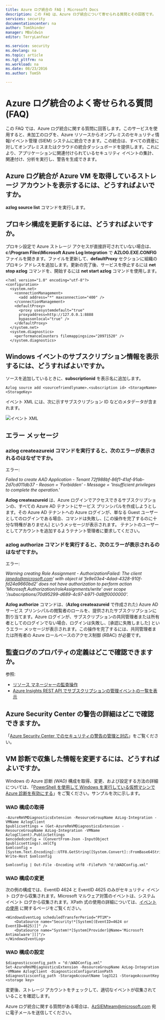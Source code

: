 ```yaml
---
title: Azure ログ統合の FAQ | Microsoft Docs
description: この FAQ は、Azure ログ統合について寄せられる質問とその回答です。
services: security
documentationcenter: na
author: TomShinder
manager: MBaldwin
editor: TerryLanfear

ms.service: security
ms.devlang: na
ms.topic: article
ms.tgt_pltfrm: na
ms.workload: na
ms.date: 08/23/2016
ms.author: TomSh

---
```

# Azure ログ統合のよく寄せられる質問 (FAQ)
この FAQ では、Azure ログ統合に関する質問に回答します。このサービスを使用すると、未加工のログを、Azure リソースからオンプレミスのセキュリティ情報/イベント管理 (SIEM) システムに統合できます。この統合は、すべての資産に対してオンプレミスまたはクラウドの統合ダッシュボードを提供します。これにより、アプリケーションに関連付けられているセキュリティ イベントの集計、関連付け、分析を実行し、警告を生成できます。

## Azure ログ統合が Azure VM を取得しているストレージ アカウントを表示するには、どうすればよいですか。
**azlog source list** コマンドを実行します。

## プロキシ構成を更新するには、どうすればよいですか。
プロキシ設定で Azure ストレージ アクセスが直接許可されていない場合は、**c:\\Program Files\\Microsoft Azure Log Integration** で **AZLOG.EXE.CONFIG** ファイルを開きます。ファイルを更新して、**defaultProxy** セクションに組織のプロキシ アドレスを追加します。更新の完了後、サービスを停止するには **net stop azlog** コマンドを、開始するには **net start azlog** コマンドを使用します。

    <?xml version="1.0" encoding="utf-8"?>
    <configuration>
      <system.net>
        <connectionManagement>
          <add address="*" maxconnection="400" />
        </connectionManagement>
        <defaultProxy>
          <proxy usesystemdefault="true"
          proxyaddress=http://127.0.0.1:8888
          bypassonlocal="true" />
        </defaultProxy>
      </system.net>
      <system.diagnostics>
        <performanceCounters filemappingsize="20971520" />
      </system.diagnostics>   

## Windows イベントのサブスクリプション情報を表示するには、どうすればよいですか。
ソースを追加しているときに、**subscriptionid** を表示名に追加します。

    Azlog source add <sourcefriendlyname>.<subscription id> <StorageName> <StorageKey>  

イベント XML には、次に示すサブスクリプション ID などのメタデータが含まれます。

![イベント XML][1]

## エラー メッセージ
### **azlog createazureid** コマンドを実行すると、次のエラーが表示されるのはなぜですか。
エラー:

  *Failed to create AAD Application - Tenant 72f988bf-86f1-41af-91ab-2d7cd011db37 - Reason = 'Forbidden' - Message = 'Insufficient privileges to complete the operation.'*

**Azlog createazureid** は、Azure ログインでアクセスできるサブスクリプションの、すべての Azure AD テナントにサービス プリンシパルを作成しようとします。その Azure AD テナントへの Azure ログインが、単なる Guest ユーザーとしてのログインである場合、コマンドは失敗し、[この操作を完了するのに十分な特権がありません] というメッセージが表示されます。 テナントのユーザーとしてアカウントを追加するようテナント管理者に要求してください。

### **azlog authorize** コマンドを実行すると、次のエラーが表示されるのはなぜですか。
エラー:

  *Warning creating Role Assignment - AuthorizationFailed: The client janedo@microsoft.com' with object id 'fe9e03e4-4dad-4328-910f-fd24a9660bd2' does not have authorization to perform action 'Microsoft.Authorization/roleAssignments/write' over scope '/subscriptions/70d95299-d689-4c97-b971-0d8ff0000000'.*

**Azlog authorize** コマンドは、(**Azlog createazureid** で作成された) Azure AD サービス プリンシパルの閲覧者のロールを、提供されたサブスクリプションに割り当てます。Azure ログインが、サブスクリプションの共同管理者または所有者としてのログインでない場合、ログインは失敗し、[承認に失敗しました] というエラー メッセージが表示されます。この操作を完了するには、共同管理者または所有者の Azure ロールベースのアクセス制御 (RBAC) が必要です。

## 監査ログのプロパティの定義はどこで確認できますか。
参照:

* [リソース マネージャーの監査操作](../resource-group-audit.md)
* [Azure Insights REST API でサブスクリプションの管理イベントの一覧を表示](https://msdn.microsoft.com/library/azure/dn931934.aspx)

## Azure Security Center の警告の詳細はどこで確認できますか。
「[Azure Security Center でのセキュリティの警告の管理と対応](../security-center/security-center-managing-and-responding-alerts.md)」をご覧ください。

## VM 診断で収集した情報を変更するには、どうすればよいですか。
Windows の Azure 診断 *(WAD)* 構成を取得、変更、および設定する方法の詳細については、「[PowerShell を使用して Windows を実行している仮想マシンで Azure 診断を有効にする](../virtual-machines/virtual-machines-windows-ps-extensions-diagnostics.md)」をご覧ください。サンプルを次に示します。

### WAD 構成の取得
    -AzureRmVMDiagnosticsExtension -ResourceGroupName AzLog-Integration -VMName AzlogClient
    $publicsettings = (Get-AzureRmVMDiagnosticsExtension -ResourceGroupName AzLog-Integration -VMName AzlogClient).PublicSettings
    $encodedconfig = (ConvertFrom-Json -InputObject $publicsettings).xmlCfg
    $xmlconfig = [System.Text.Encoding]::UTF8.GetString([System.Convert]::FromBase64String($encodedconfig))
    Write-Host $xmlconfig

    $xmlconfig | Out-File -Encoding utf8 -FilePath "d:\WADConfig.xml"

### WAD 構成の変更
次の例の構成では、EventID 4624 と EventID 4625 のみがセキュリティ イベント ログから収集されます。Microsoft マルウェア対策のイベントは、システム イベント ログから収集されます。XPath 式の使用の詳細については、[イベントの使用](https://msdn.microsoft.com/library/windows/desktop/dd996910\(v=vs.85\)) に関するページをご覧ください。

    <WindowsEventLog scheduledTransferPeriod="PT1M">
        <DataSource name="Security!*[System[(EventID=4624 or EventID=4625)]]" />
        <DataSource name="System!*[System[Provider[@Name='Microsoft Antimalware']]]"/>
    </WindowsEventLog>

### WAD 構成の設定
    $diagnosticsconfig_path = "d:\WADConfig.xml"
    Set-AzureRmVMDiagnosticsExtension -ResourceGroupName AzLog-Integration -VMName AzlogClient -DiagnosticsConfigurationPath $diagnosticsconfig_path -StorageAccountName log3121 -StorageAccountKey <storage key>

変更後、ストレージ アカウントをチェックして、適切なイベントが収集されていることを確認します。

Azure ログ統合に関する質問がある場合は、[AzSIEMteam@microsoft.com](mailto:AzSIEMteam@microsoft.com) 宛に電子メールを送信してください。

<!--Image references-->
[1]: ./media/security-azure-log-integration-faq/event-xml.png

<!---HONumber=AcomDC_0921_2016-->